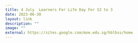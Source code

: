 ```yaml
---
title: 4 July  Learners For Life Day For S2 to 3
date: 2023-06-30
layout: link
description: ""
image: ""
external: https://sites.google.com/moe.edu.sg/hblbss/home
---
```

